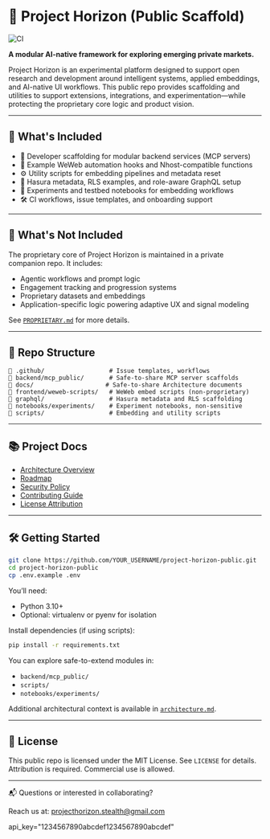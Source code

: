 # 🚀 Project Horizon (Public Scaffold)

![CI](https://github.com/ipow-jms/project-horizon-public/actions/workflows/dev-checks.yml/badge.svg)

**A modular AI-native framework for exploring emerging private markets.**

Project Horizon is an experimental platform designed to support open research and development around intelligent systems, applied embeddings, and AI-native UI workflows. This public repo provides scaffolding and utilities to support extensions, integrations, and experimentation—while protecting the proprietary core logic and product vision.

---

## 🧠 What's Included

* 🔧 Developer scaffolding for modular backend services (MCP servers)
* 🧱 Example WeWeb automation hooks and Nhost-compatible functions
* ⚙️ Utility scripts for embedding pipelines and metadata reset
* 📐 Hasura metadata, RLS examples, and role-aware GraphQL setup
* 📁 Experiments and testbed notebooks for embedding workflows
* 🛠 CI workflows, issue templates, and onboarding support

---

## 🔐 What's Not Included

The proprietary core of Project Horizon is maintained in a private companion repo. It includes:

* Agentic workflows and prompt logic
* Engagement tracking and progression systems
* Proprietary datasets and embeddings
* Application-specific logic powering adaptive UX and signal modeling

See [`PROPRIETARY.md`](./PROPRIETARY.md) for more details.

---

## 🧩 Repo Structure

```
📁 .github/                  # Issue templates, workflows
📁 backend/mcp_public/       # Safe-to-share MCP server scaffolds
📁 docs/                    # Safe-to-share Architecture documents
📁 frontend/weweb-scripts/   # WeWeb embed scripts (non-proprietary)
📁 graphql/                  # Hasura metadata and RLS scaffolding
📁 notebooks/experiments/    # Experiment notebooks, non-sensitive
📁 scripts/                  # Embedding and utility scripts
```

---

## 📚 Project Docs

- [Architecture Overview](./docs/architecture.md)
- [Roadmap](./ROADMAP.md)
- [Security Policy](./SECURITY.md)
- [Contributing Guide](./CONTRIBUTING.md)
- [License Attribution](./LICENSES.md)

---

## 🛠 Getting Started

```bash
git clone https://github.com/YOUR_USERNAME/project-horizon-public.git
cd project-horizon-public
cp .env.example .env
```

You’ll need:

* Python 3.10+
* Optional: virtualenv or pyenv for isolation

Install dependencies (if using scripts):

```bash
pip install -r requirements.txt
```

You can explore safe-to-extend modules in:

- `backend/mcp_public/`
- `scripts/`
- `notebooks/experiments/`

Additional architectural context is available in [`architecture.md`](./architecture.md).

---

## 📜 License

This public repo is licensed under the MIT License. See `LICENSE` for details.
Attribution is required. Commercial use is allowed.

---

📬 Questions or interested in collaborating?

Reach us at: [projecthorizon.stealth@gmail.com](mailto:projecthorizon.stealth@gmail.com)


api_key="1234567890abcdef1234567890abcdef"